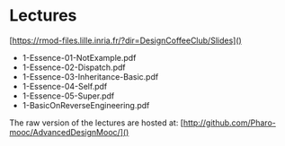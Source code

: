 # Lectures

[https://rmod-files.lille.inria.fr/?dir=DesignCoffeeClub/Slides]()

- 1-Essence-01-NotExample.pdf
- 1-Essence-02-Dispatch.pdf
- 1-Essence-03-Inheritance-Basic.pdf
- 1-Essence-04-Self.pdf
- 1-Essence-05-Super.pdf
- 1-BasicOnReverseEngineering.pdf

The raw version of the lectures are hosted at: [http://github.com/Pharo-mooc/AdvancedDesignMooc/]()